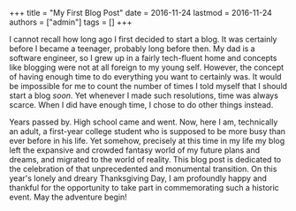 +++
title = "My First Blog Post"
date = 2016-11-24
lastmod = 2016-11-24
authors = ["admin"]
tags = []
+++

I cannot recall how long ago I first decided to start a blog. It was certainly before I became a teenager, probably long before then. My dad is a software engineer, so I grew up in a fairly tech-fluent home and concepts like blogging were not at all foreign to my young self. However, the concept of having enough time to do everything you want to certainly was. It would be impossible for me to count the number of times I told myself that I should start a blog _soon_. Yet whenever I made such resolutions, time was always scarce. When I did have enough time, I chose to do other things instead.

Years passed by. High school came and went. Now, here I am, technically an adult, a first-year college student who is supposed to be more busy than ever before in his life. Yet somehow, precisely at this time in my life my blog left the expansive and crowded fantasy world of my future plans and dreams, and migrated to the world of reality. This blog post is dedicated to the celebration of that unprecedented and monumental transition. On this year's lonely and dreary Thanksgiving Day, I am profoundly happy and thankful for the opportunity to take part in commemorating such a historic event. May the adventure begin!
